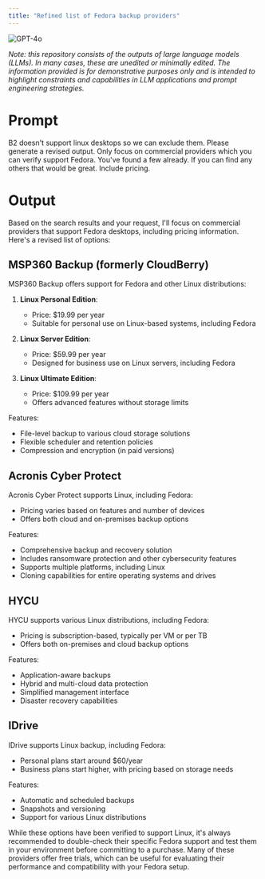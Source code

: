 ```yaml
---
title: "Refined list of Fedora backup providers"
---
```

![GPT-4o](https://img.shields.io/badge/GPT--4o-3333FF?style=for-the-badge&logo=openai&logoColor=white)



*Note: this repository consists of the outputs of large language models (LLMs). In many cases, these are unedited or minimally edited. The information provided is for demonstrative purposes only and is intended to highlight constraints and capabilities in LLM applications and prompt engineering strategies.*


# Prompt

B2 doesn't support linux desktops so we can exclude them. Please generate a revised output. Only focus on commercial providers which you can verify support Fedora. You've found a few already. If you can find any others that would be great. Include pricing.

# Output

Based on the search results and your request, I'll focus on commercial providers that support Fedora desktops, including pricing information. Here's a revised list of options:

## MSP360 Backup (formerly CloudBerry)

MSP360 Backup offers support for Fedora and other Linux distributions:

1. **Linux Personal Edition**:
   - Price: $19.99 per year
   - Suitable for personal use on Linux-based systems, including Fedora

2. **Linux Server Edition**:
   - Price: $59.99 per year
   - Designed for business use on Linux servers, including Fedora

3. **Linux Ultimate Edition**:
   - Price: $109.99 per year
   - Offers advanced features without storage limits

Features:
- File-level backup to various cloud storage solutions
- Flexible scheduler and retention policies
- Compression and encryption (in paid versions)

## Acronis Cyber Protect

Acronis Cyber Protect supports Linux, including Fedora:

- Pricing varies based on features and number of devices
- Offers both cloud and on-premises backup options

Features:
- Comprehensive backup and recovery solution
- Includes ransomware protection and other cybersecurity features
- Supports multiple platforms, including Linux
- Cloning capabilities for entire operating systems and drives

## HYCU

HYCU supports various Linux distributions, including Fedora:

- Pricing is subscription-based, typically per VM or per TB
- Offers both on-premises and cloud backup options

Features:
- Application-aware backups
- Hybrid and multi-cloud data protection
- Simplified management interface
- Disaster recovery capabilities

## IDrive

IDrive supports Linux backup, including Fedora:

- Personal plans start around $60/year
- Business plans start higher, with pricing based on storage needs

Features:
- Automatic and scheduled backups
- Snapshots and versioning
- Support for various Linux distributions

While these options have been verified to support Linux, it's always recommended to double-check their specific Fedora support and test them in your environment before committing to a purchase. Many of these providers offer free trials, which can be useful for evaluating their performance and compatibility with your Fedora setup.

 